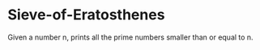 # Sieve-of-Eratosthenes
Given a number n, prints all the prime numbers smaller than or equal to n. 
